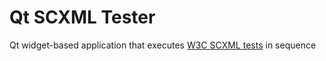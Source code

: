# Qt SCXML Tester

Qt widget-based application that executes [W3C SCXML tests](https://www.w3.org/Voice/2013/scxml-irp/) in sequence

